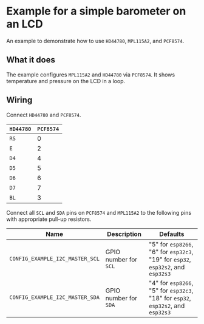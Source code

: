 # Example for a simple barometer on an LCD

An example to demonstrate how to use `HD44780`, `MPL115A2`, and `PCF8574`.

## What it does

The example configures `MPL115A2` and `HD44780` via `PCF8574`. It shows
temperature and pressure on the LCD in a loop.

## Wiring

Connect `HD44780` and `PCF8574`.

| `HD44780` | `PCF8574` |
|-----------|-----------|
| `RS`      | 0         |
| `E`       | 2         |
| `D4`      | 4         |
| `D5`      | 5         |
| `D6`      | 6         |
| `D7`      | 7         |
| `BL`      | 3         |

Connect all `SCL` and `SDA` pins on `PCF8574` and `MPL115A2` to the following
pins with appropriate pull-up resistors.

| Name | Description | Defaults |
|------|-------------|----------|
| `CONFIG_EXAMPLE_I2C_MASTER_SCL` | GPIO number for `SCL` | "5" for `esp8266`, "6" for `esp32c3`, "19" for `esp32`, `esp32s2`, and `esp32s3` |
| `CONFIG_EXAMPLE_I2C_MASTER_SDA` | GPIO number for `SDA` | "4" for `esp8266`, "5" for `esp32c3`, "18" for `esp32`, `esp32s2`, and `esp32s3` |
